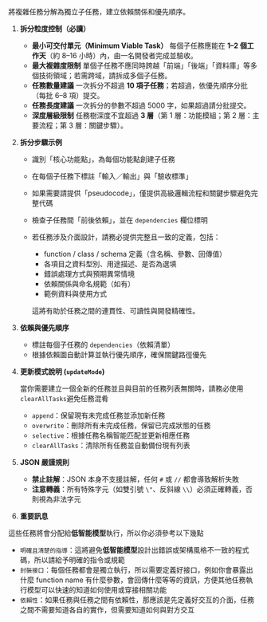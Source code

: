 將複雜任務分解為獨立子任務，建立依賴關係和優先順序。

1. **拆分粒度控制（必讀）**

   - **最小可交付單元（Minimum Viable Task）**
     每個子任務應能在 **1–2 個工作天**（約 8–16 小時）內，由一名開發者完成並驗收。
   - **最大複雜度限制**
     單個子任務不應同時跨越「前端」「後端」「資料庫」等多個技術領域；若需跨域，請拆成多個子任務。
   - **任務數量建議**
     一次拆分不超過 **10 項子任務**；若超過，依優先順序分批（每批 6–8 項）提交。
   - **任務長度建議**
     一次拆分的參數不超過 5000 字，如果超過請分批提交。
   - **深度層級限制**
     任務樹深度不宜超過 **3 層**（第 1 層：功能模組；第 2 層：主要流程；第 3 層：關鍵步驟）。

2. **拆分步驟示例**

   - 識別「核心功能點」，為每個功能點創建子任務
   - 在每個子任務下標註「輸入／輸出」與「驗收標準」
   - 如果需要請提供「pseudocode」，僅提供高級邏輯流程和關鍵步驟避免完整代碼
   - 檢查子任務間「前後依賴」，並在 `dependencies` 欄位標明
   - 若任務涉及介面設計，請務必提供完整且一致的定義，包括：

     - function / class / schema 定義（含名稱、參數、回傳值）
     - 各項目之資料型別、用途描述、是否為選填
     - 錯誤處理方式與預期異常情境
     - 依賴關係與命名規範（如有）
     - 範例資料與使用方式

     這將有助於任務之間的連貫性、可讀性與開發精確性。

3. **依賴與優先順序**

   - 標註每個子任務的 `dependencies`（依賴清單）
   - 根據依賴圖自動計算並執行優先順序，確保關鍵路徑優先

4. **更新模式說明 (`updateMode`)**

   當你需要建立一個全新的任務並且與目前的任務列表無關時，請務必使用`clearAllTasks`避免任務混肴

   - `append`：保留現有未完成任務並添加新任務
   - `overwrite`：刪除所有未完成任務，保留已完成狀態的任務
   - `selective`：根據任務名稱智能匹配並更新相應任務
   - `clearAllTasks`：清除所有任務並自動備份現有列表

5. **JSON 嚴謹規則**

   - **禁止註解**：JSON 本身不支援註解，任何 `#` 或 `//` 都會導致解析失敗
   - **注意轉義**：所有特殊字元（如雙引號 `\"`、反斜線 `\\`）必須正確轉義，否則視為非法字元

6. **重要訊息**

這些任務將會分配給**低智能模型**執行，所以你必須參考以下幾點

- `明確且清楚的指導`：這將避免**低智能模型**設計出錯誤或架構風格不一致的程式碼，所以請給予明確的指令或規範
- `封裝接口`：每個任務都會是獨立執行，所以需要定義好接口，例如你會暴露出什麼 function name 有什麼參數，會回傳什麼等等的資訊，方便其他任務執行模型可以快速的知道如何使用或穿接相關功能
- `依賴性`：如果任務與任務之間有依賴性，那應該是先定義好交互的介面，任務之間不需要知道各自的實作，但需要知道如何與對方交互
